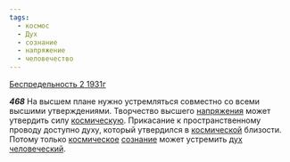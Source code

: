 ```yaml
---
tags:
  - космос
  - Дух
  - сознание
  - напряжение
  - человечество
---
```


[Беспредельность 2 1931г](/agni/1931)

___468___
На высшем плане нужно устремляться совместно со всеми высшими утверждениями. Творчество высшего [напряжения](/tag/#напряжение) может утвердить силу [космическую](/tag/#космос). Прикасание к пространственному проводу доступно духу, который утвердился в [космической](/tag/#космос) близости. Потому только [космическое](/tag/#космос) [сознание](/tag/#сознание) может устремить [дух](/tag/#Дух) [человеческий](/tag/#человечество).   

